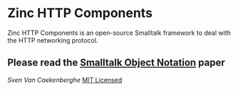 # Zinc HTTP Components


Zinc HTTP Components is an open-source Smalltalk framework 
to deal with the HTTP networking protocol.


## Please read the [Smalltalk Object Notation](https://github.com/svenvc/zinc/blob/master/ston-paper.md) paper


*Sven Van Caekenberghe* 
[MIT Licensed](https://github.com/svenvc/zinc/blob/master/license.txt)
